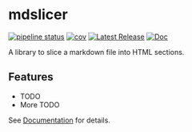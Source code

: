 # mdslicer

[![pipeline status](https://github.com/boileaum/mdslicer/actions/workflows/test.yml/badge.svg)](https://github.com/boileaum/mdslicer/actions)
[![cov](https://boileaum.github.io/mdslicer/coverage.svg)](https://boileaum.github.io/mdslicer/coverage)
[![Latest Release](https://img.shields.io/github/v/release/boileaum/mdslicer?label=release)](https://github.com/boileaum/mdslicer/releases)
[![Doc](https://img.shields.io/badge/doc-sphinx-blue)](https://boileaum.github.io/mdslicer)

A library to slice a markdown file into HTML sections.

## Features

* TODO
* More TODO

See [Documentation](https://boileaum.github.io/mdslicer) for details.
